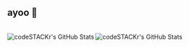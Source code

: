 ## ayoo :wave:

<br />
<img align="left" alt="codeSTACKr's GitHub Stats" src="https://github-readme-stats.vercel.app/api?username=saaviola&theme=dark&show_icons=true&hide_border=true" />
<img align="center" alt="codeSTACKr's GitHub Stats" src="https://github-readme-stats.vercel.app/api/top-langs/?username=saaviola&langs_count=100&theme=dark" />
<br />

